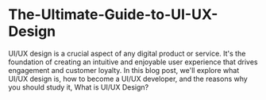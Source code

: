 # The-Ultimate-Guide-to-UI-UX-Design
UI/UX design is a crucial aspect of any digital product or service. It's the foundation of creating an intuitive and enjoyable user experience that drives engagement and customer loyalty. In this blog post, we'll explore what UI/UX design is, how to become a UI/UX developer, and the reasons why you should study it, What is UI/UX Design?
